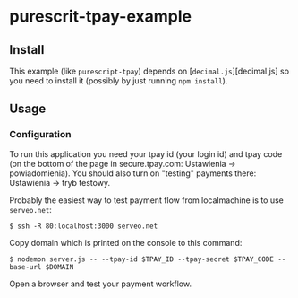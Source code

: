 # purescrit-tpay-example

## Install

This example (like `purescript-tpay`) depends on [`decimal.js`][decimal.js] so you need to install it (possibly by just running `npm install`).

## Usage

### Configuration

To run this application you need your tpay id (your login id) and tpay code (on the bottom of the page in secure.tpay.com: Ustawienia → powiadomienia). You should also turn on "testing" payments there: Ustawienia → tryb testowy.

Probably the easiest way to test payment flow from localmachine is to use `serveo.net`:

```shell
$ ssh -R 80:localhost:3000 serveo.net
```

Copy domain which is printed on the console to this command:

```shell
$ nodemon server.js -- --tpay-id $TPAY_ID --tpay-secret $TPAY_CODE --base-url $DOMAIN
```

Open a browser and test your payment workflow.

